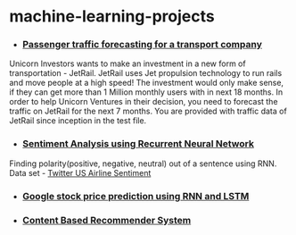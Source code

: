 # machine-learning-projects

- ###  [Passenger traffic forecasting for a transport company](https://github.com/sksoumik/machine-learning-projects/blob/master/Forecasting_traffic/timeseries_forecasting.ipynb)
Unicorn Investors wants to make an investment in a new form of transportation - JetRail. JetRail uses Jet propulsion technology to run rails and move people at a high speed! The investment would only make sense, if they can get more than 1 Million monthly users with in next 18 months. In order to help Unicorn Ventures in their decision, you need to forecast the traffic on JetRail for the next 7 months. You are provided with traffic data of JetRail since inception in the test file.

- ### [Sentiment Analysis using Recurrent Neural Network](https://github.com/sksoumik/machine-learning-projects/tree/master/sentiment_analysis)
Finding polarity(positive, negative, neutral) out of a sentence using RNN. Data set - [Twitter US Airline Sentiment](https://www.kaggle.com/crowdflower/twitter-airline-sentiment) 

- ### [Google stock price prediction using RNN and LSTM](https://github.com/sksoumik/machine-learning-projects/blob/master/stock_price_prediction/stock_price_prediction.ipynb)

- ### [Content Based Recommender System](https://github.com/sksoumik/machine-learning-projects/blob/master/recommnedation_system_content_based/movie_recommender.ipynb)

